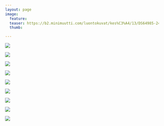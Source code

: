 ```yaml
---
layout: page
image:
  feature:
  teaser: https://b2.minimuutti.com/luontokuvat/kes%C3%A4/13/DS64985-245px.jpg
  thumb:

---
```

![](https://b2.minimuutti.com/luontokuvat/kes%C3%A4/13/DS65019-800px.jpg)

![](https://b2.minimuutti.com/luontokuvat/kes%C3%A4/13/DS64985-800px.jpg)

![](https://b2.minimuutti.com/luontokuvat/kes%C3%A4/13/DS65913-800px.jpg)

![](https://b2.minimuutti.com/luontokuvat/kes%C3%A4/13/DS65899-800px.jpg)

![](https://b2.minimuutti.com/luontokuvat/kes%C3%A4/13/DS65908-800px.jpg)

![](https://b2.minimuutti.com/luontokuvat/kes%C3%A4/13/DS65924-800px.jpg)

![](https://b2.minimuutti.com/luontokuvat/kes%C3%A4/13/DS65995-800px.jpg)

![](https://b2.minimuutti.com/luontokuvat/kes%C3%A4/13/DS65287-800px.jpg)

![](https://b2.minimuutti.com/luontokuvat/kes%C3%A4/13/DS65282-800px.jpg)
